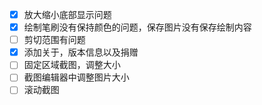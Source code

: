 ﻿- [x] 放大缩小底部显示问题
- [x] 绘制笔刷没有保持颜色的问题，保存图片没有保存绘制内容
- [ ] 剪切范围有问题
- [x] 添加关于，版本信息以及捐赠
- [ ] 固定区域截图，调整大小
- [ ] 截图编辑器中调整图片大小
- [ ] 滚动截图
